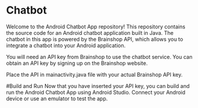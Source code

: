 # Chatbot
Welcome to the Android Chatbot App repository! This repository contains the source code for an Android chatbot application built in Java. The chatbot in this app is powered by the Brainshop API, which allows you to integrate a chatbot into your Android application.

You will need an API key from Brainshop to use the chatbot service. You can obtain an API key by signing up on the Brainshop website.

Place the API in mainactivity.java file with your actual Brainshop API key.

#Build and Run
Now that you have inserted your API key, you can build and run the Android Chatbot App using Android Studio. Connect your Android device or use an emulator to test the app.
